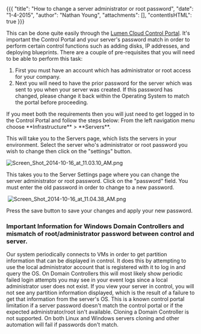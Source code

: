 {{{
  "title": "How to change a server administrator or root password",
  "date": "1-4-2015",
  "author": "Nathan Young",
  "attachments": [],
  "contentIsHTML": true
}}}

<p>This can be done quite easily through the&nbsp;<a href="https://control.ctl.io/">Lumen Cloud Control Portal</a>. It's important the Control Portal and your server's password match in order to perform certain control functions such as adding disks, IP addresses, and deploying blueprints. There are a couple of pre-requisites that you will need to be able to perform this task:</p>
<ol>
  <li>First you must have an account which has administrator or root access for your company.&nbsp;&nbsp;</li>
  <li>Next you will need to have the prior password for the server which was sent to you when your server was created. If this password has changed, please change it back within the Operating System to match the portal before proceeding.</li>
</ol>
 If you meet both the requirements then you will just need to get logged in to the Control Portal and follow the steps below:
From the left navigation menu choose **Infrastructure** > **Servers**.

<p>This will take you to the Servers page, which lists the servers in your environment. Select the server who's administrator or root password you wish to change then click on the "settings" button.</p>
<p><img src="https://t3n.zendesk.com/attachments/token/GW8PgekfbySURoDbb1tCjIy8T/?name=Screen+Shot+2014-10-16+at+11.03.10+AM.png" alt="Screen_Shot_2014-10-16_at_11.03.10_AM.png" />
</p>

<p>This takes you to the Server Settings page where you can change the server administrator or root password. Click on the "password" field. You must enter the old password in order to change to a new password.</p>
<p>&nbsp;<img src="https://t3n.zendesk.com/attachments/token/ShEf6tn51ulDzWeYgXCFb5jjO/?name=Screen+Shot+2014-10-16+at+11.04.38+AM.png" alt="Screen_Shot_2014-10-16_at_11.04.38_AM.png" />
</p>

<p>Press the save button to save your changes and apply your new password.</p>

### Important Information for Windows Domain Controllers and mismatch of root/administrator password between control and server.
 
 Our system periodically connects to VMs in order to get partition information that can be displayed in control. It does this by attempting to use the local administrator account that is registered with it to log in and query the OS. On Domain Controllers this will most likely show periodic failed login attempts you may see in your event logs since a local administrator user does not exist. If you view your server in control, you will not see any partition information displayed, which is the result of a failure to get that information from the server's OS. This is a known control portal limitation if a server password doesn't match the control portal or if the expected administrator/root isn't available. Cloning a Domain Controller is not supported. On both Linux and Windows servers cloning and other automation will fail if passwords don't match.
